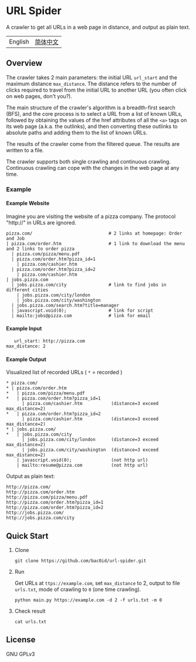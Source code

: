 # URL Spider

A crawler to get all URLs in a web page in distance, and output as plain text.

| | |
|-|-|
| English | [简体中文](README-zh_cn.md) |

## Overview

The crawler takes 2 main parameters: the initial URL `url_start` and the maximum distance `max_distance`. The distance refers to the number of clicks required to travel from the initial URL to another URL (you often click on web pages, don't you?).

The main structure of the crawler's algorithm is a breadth-first search (BFS), and the core process is to select a URL from a list of known URLs, followed by obtaining the values of the href attributes of all the `<a>` tags on its web page (a.k.a. the outlinks), and then converting these outlinks to absolute paths and adding them to the list of known URLs.

The results of the crawler come from the filtered queue. The results are written to a file.

The crawler supports both single crawling and continuous crawling. Continuous crawling can cope with the changes in the web page at any time.

### Example

#### Example Website

Imagine you are visiting the website of a pizza company. The protocol "http://" in URLs are ignored. 

```
pizza.com/                             # 2 links at homepage: Order and Job
| pizza.com/order.htm                  # 1 link to download the menu and 2 links to order pizza
  | pizza.com/pizza/menu.pdf
  | pizza.com/order.htm?pizza_id=1
    | pizza.com/cashier.htm
  | pizza.com/order.htm?pizza_id=2
    | pizza.com/cashier.htm
| jobs.pizza.com
  | jobs.pizza.com/city                # link to find jobs in different cities
    | jobs.pizza.com/city/london
    | jobs.pizza.com/city/washington
  | jobs.pizza.com/search.htm?title=manager
  | javascript.void(0);                # link for script
  | mailto:jobs@pizza.com              # link for email
```

#### Example Input

```
   url_start: http://pizza.com
max_distance: 2
```

#### Example Output

Visualized list of recorded URLs ( `*` = recorded )

```
* pizza.com/
* | pizza.com/order.htm
*   | pizza.com/pizza/menu.pdf
*   | pizza.com/order.htm?pizza_id=1
      | pizza.com/cashier.htm           (distance=3 exceed max_distance=2)
*   | pizza.com/order.htm?pizza_id=2
      | pizza.com/cashier.htm           (distance=3 exceed max_distance=2)
* | jobs.pizza.com/
*   | jobs.pizza.com/city
      | jobs.pizza.com/city/london      (distance=3 exceed max_distance=2)
      | jobs.pizza.com/city/washington  (distance=3 exceed max_distance=2)
    | javascript.void(0);               (not http url)
    | mailto:resume@pizza.com           (not http url)
```

Output as plain text:

```
http://pizza.com/
http://pizza.com/order.htm
http://pizza.com/pizza/menu.pdf
http://pizza.com/order.htm?pizza_id=1
http://pizza.com/order.htm?pizza_id=2
http://jobs.pizza.com/
http://jobs.pizza.com/city
```


## Quick Start

1.  Clone
    
    ```
    git clone https://github.com/bac0id/url-spider.git
    ```

2.  Run

    Get URLs at `ttps://example.com`, set `max_distance` to 2, output to file `urls.txt`, mode of crawling to `0` (one time crawling).
    
    ```
    python main.py https://example.com -d 2 -f urls.txt -m 0
    ```

3.  Check result

    ```
    cat urls.txt
    ```

## License

GNU GPLv3

